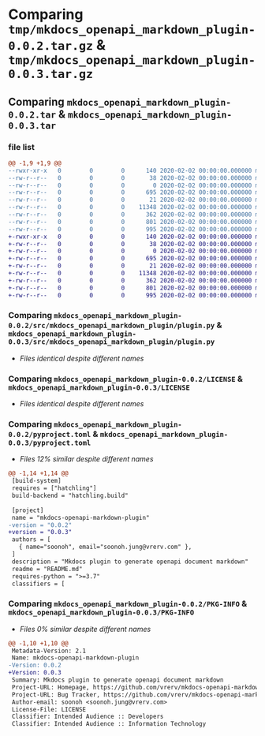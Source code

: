 # Comparing `tmp/mkdocs_openapi_markdown_plugin-0.0.2.tar.gz` & `tmp/mkdocs_openapi_markdown_plugin-0.0.3.tar.gz`

## Comparing `mkdocs_openapi_markdown_plugin-0.0.2.tar` & `mkdocs_openapi_markdown_plugin-0.0.3.tar`

### file list

```diff
@@ -1,9 +1,9 @@
--rwxr-xr-x   0        0        0      140 2020-02-02 00:00:00.000000 mkdocs_openapi_markdown_plugin-0.0.2/pypi.sh
--rw-r--r--   0        0        0       38 2020-02-02 00:00:00.000000 mkdocs_openapi_markdown_plugin-0.0.2/requirement.txt
--rw-r--r--   0        0        0        0 2020-02-02 00:00:00.000000 mkdocs_openapi_markdown_plugin-0.0.2/src/mkdocs_openapi_markdown_plugin/__init__.py
--rw-r--r--   0        0        0      695 2020-02-02 00:00:00.000000 mkdocs_openapi_markdown_plugin-0.0.2/src/mkdocs_openapi_markdown_plugin/plugin.py
--rw-r--r--   0        0        0       21 2020-02-02 00:00:00.000000 mkdocs_openapi_markdown_plugin-0.0.2/.gitignore
--rw-r--r--   0        0        0    11348 2020-02-02 00:00:00.000000 mkdocs_openapi_markdown_plugin-0.0.2/LICENSE
--rw-r--r--   0        0        0      362 2020-02-02 00:00:00.000000 mkdocs_openapi_markdown_plugin-0.0.2/README.md
--rw-r--r--   0        0        0      801 2020-02-02 00:00:00.000000 mkdocs_openapi_markdown_plugin-0.0.2/pyproject.toml
--rw-r--r--   0        0        0      995 2020-02-02 00:00:00.000000 mkdocs_openapi_markdown_plugin-0.0.2/PKG-INFO
+-rwxr-xr-x   0        0        0      140 2020-02-02 00:00:00.000000 mkdocs_openapi_markdown_plugin-0.0.3/pypi.sh
+-rw-r--r--   0        0        0       38 2020-02-02 00:00:00.000000 mkdocs_openapi_markdown_plugin-0.0.3/requirements.txt
+-rw-r--r--   0        0        0        0 2020-02-02 00:00:00.000000 mkdocs_openapi_markdown_plugin-0.0.3/src/mkdocs_openapi_markdown_plugin/__init__.py
+-rw-r--r--   0        0        0      695 2020-02-02 00:00:00.000000 mkdocs_openapi_markdown_plugin-0.0.3/src/mkdocs_openapi_markdown_plugin/plugin.py
+-rw-r--r--   0        0        0       21 2020-02-02 00:00:00.000000 mkdocs_openapi_markdown_plugin-0.0.3/.gitignore
+-rw-r--r--   0        0        0    11348 2020-02-02 00:00:00.000000 mkdocs_openapi_markdown_plugin-0.0.3/LICENSE
+-rw-r--r--   0        0        0      362 2020-02-02 00:00:00.000000 mkdocs_openapi_markdown_plugin-0.0.3/README.md
+-rw-r--r--   0        0        0      801 2020-02-02 00:00:00.000000 mkdocs_openapi_markdown_plugin-0.0.3/pyproject.toml
+-rw-r--r--   0        0        0      995 2020-02-02 00:00:00.000000 mkdocs_openapi_markdown_plugin-0.0.3/PKG-INFO
```

### Comparing `mkdocs_openapi_markdown_plugin-0.0.2/src/mkdocs_openapi_markdown_plugin/plugin.py` & `mkdocs_openapi_markdown_plugin-0.0.3/src/mkdocs_openapi_markdown_plugin/plugin.py`

 * *Files identical despite different names*

### Comparing `mkdocs_openapi_markdown_plugin-0.0.2/LICENSE` & `mkdocs_openapi_markdown_plugin-0.0.3/LICENSE`

 * *Files identical despite different names*

### Comparing `mkdocs_openapi_markdown_plugin-0.0.2/pyproject.toml` & `mkdocs_openapi_markdown_plugin-0.0.3/pyproject.toml`

 * *Files 12% similar despite different names*

```diff
@@ -1,14 +1,14 @@
 [build-system]
 requires = ["hatchling"]
 build-backend = "hatchling.build"
 
 [project]
 name = "mkdocs-openapi-markdown-plugin"
-version = "0.0.2"
+version = "0.0.3"
 authors = [
   { name="soonoh", email="soonoh.jung@vrerv.com" },
 ]
 description = "Mkdocs plugin to generate openapi document markdown"
 readme = "README.md"
 requires-python = ">=3.7"
 classifiers = [
```

### Comparing `mkdocs_openapi_markdown_plugin-0.0.2/PKG-INFO` & `mkdocs_openapi_markdown_plugin-0.0.3/PKG-INFO`

 * *Files 0% similar despite different names*

```diff
@@ -1,10 +1,10 @@
 Metadata-Version: 2.1
 Name: mkdocs-openapi-markdown-plugin
-Version: 0.0.2
+Version: 0.0.3
 Summary: Mkdocs plugin to generate openapi document markdown
 Project-URL: Homepage, https://github.com/vrerv/mkdocs-openapi-markdown-plugin
 Project-URL: Bug Tracker, https://github.com/vrerv/mkdocs-openapi-markdown-plugin/issues
 Author-email: soonoh <soonoh.jung@vrerv.com>
 License-File: LICENSE
 Classifier: Intended Audience :: Developers
 Classifier: Intended Audience :: Information Technology
```

